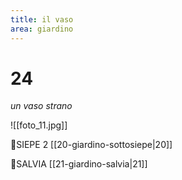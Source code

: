 ```yaml
---
title: il vaso
area: giardino
---
```

# 24
_un vaso strano_

![[foto_11.jpg]]

👀SIEPE 2 [[20-giardino-sottosiepe|20]]

👣SALVIA [[21-giardino-salvia|21]]

